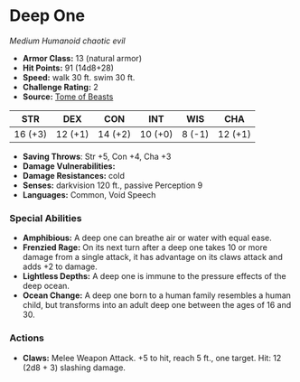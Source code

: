 # Deep One

*Medium* *Humanoid* *chaotic evil*

- **Armor Class:** 13 (natural armor)
- **Hit Points:** 91 (14d8+28)
- **Speed:** walk 30 ft. swim 30 ft.
- **Challenge Rating:** 2
- **Source:** [Tome of Beasts](https://koboldpress.com/kpstore/product/tome-of-beasts-for-5th-edition-print/)

| STR | DEX | CON | INT | WIS | CHA |
| --- | --- | --- | --- | --- | --- |
| 16 (+3) | 12 (+1) | 14 (+2) | 10 (+0) | 8 (-1) | 12 (+1) |

- **Saving Throws**: Str +5, Con +4, Cha +3
- **Damage Vulnerabilities:** 
- **Damage Resistances:** cold
- **Senses:** darkvision 120 ft., passive Perception 9
- **Languages:** Common, Void Speech
### Special Abilities
- **Amphibious:** A deep one can breathe air or water with equal ease.
- **Frenzied Rage:** On its next turn after a deep one takes 10 or more damage from a single attack, it has advantage on its claws attack and adds +2 to damage.
- **Lightless Depths:** A deep one is immune to the pressure effects of the deep ocean.
- **Ocean Change:** A deep one born to a human family resembles a human child, but transforms into an adult deep one between the ages of 16 and 30.
### Actions
- **Claws:** Melee Weapon Attack. +5 to hit, reach 5 ft., one target. Hit: 12 (2d8 + 3) slashing damage.
